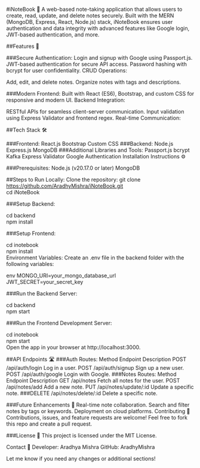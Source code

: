 #iNoteBook 📝
A web-based note-taking application that allows users to create, read, update, and delete notes securely. Built with the MERN (MongoDB, Express, React, Node.js) stack, iNoteBook ensures user authentication and data integrity with advanced features like Google login, JWT-based authentication, and more.

##Features 🚀

###Secure Authentication:
Login and signup with Google using Passport.js.
JWT-based authentication for secure API access.
Password hashing with bcrypt for user confidentiality.
CRUD Operations:

Add, edit, and delete notes.
Organize notes with tags and descriptions.

###Modern Frontend:
Built with React (ES6), Bootstrap, and custom CSS for responsive and modern UI.
Backend Integration:

RESTful APIs for seamless client-server communication.
Input validation using Express Validator and frontend regex.
Real-time Communication:


##Tech Stack 🛠️

###Frontend:
React.js
Bootstrap
Custom CSS
###Backend:
Node.js
Express.js
MongoDB
###Additional Libraries and Tools:
Passport.js
bcrypt
Kafka
Express Validator
Google Authentication
Installation Instructions ⚙️


###Prerequisites:
Node.js (v20.17.0 or later)
MongoDB


##Steps to Run Locally:
Clone the repository:
git clone https://github.com/AradhyMishra/iNoteBook.git  
cd iNoteBook  


###Setup Backend:

cd backend  
npm install  


###Setup Frontend:

cd inotebook  
npm install  
Environment Variables:
Create an .env file in the backend folder with the following variables:

env
MONGO_URI=your_mongo_database_url  
JWT_SECRET=your_secret_key  


###Run the Backend Server:

cd backend  
npm start 


###Run the Frontend Development Server:

cd inotebook  
npm start  
Open the app in your browser at http://localhost:3000.

##API Endpoints 🛣️
###Auth Routes:
Method	Endpoint	Description
POST	/api/auth/login	Log in a user.
POST	/api/auth/signup	Sign up a new user.
POST	/api/auth/google	Login with Google.
###Notes Routes:
Method	Endpoint	Description
GET	/api/notes	Fetch all notes for the user.
POST	/api/notes/add	Add a new note.
PUT	/api/notes/update/:id	Update a specific note.
###DELETE	/api/notes/delete/:id	Delete a specific note.

###Future Enhancements 🌟
Real-time note collaboration.
Search and filter notes by tags or keywords.
Deployment on cloud platforms.
Contributing 🤝
Contributions, issues, and feature requests are welcome! Feel free to fork this repo and create a pull request.

###License 📝
This project is licensed under the MIT License.

Contact 📧
Developer: Aradhya Mishra
GitHub: AradhyMishra

Let me know if you need any changes or additional sections!
